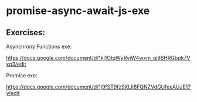 # promise-async-await-js-exe
## Exercises:

Asynchrony Functions exe:

https://docs.google.com/document/d/1kj1OtqWyRviW4wxm_qj96HRGbpk7Vxq3/edit

Promise exe:

https://docs.google.com/document/d/1j9fST9fz9XLIi8FQNZVdGUfeeAUJE17y/edit
